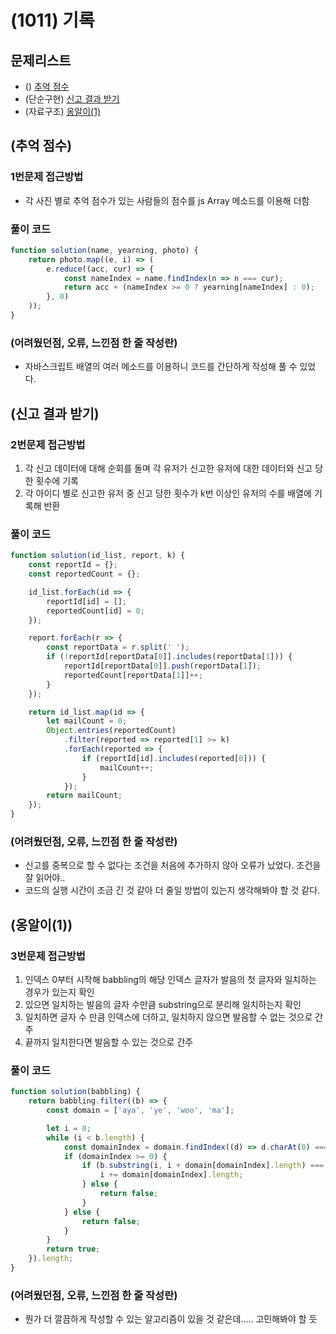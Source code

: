 # (1011) 기록

## 문제리스트

- () [추억 점수](https://school.programmers.co.kr/learn/courses/30/lessons/176963)
- (단순구현) [신고 결과 받기](https://school.programmers.co.kr/learn/courses/30/lessons/92334)
- (자료구조) [옹알이(1)](https://school.programmers.co.kr/learn/courses/30/lessons/120956)

## (추억 점수)

### 1번문제 접근방법

- 각 사진 별로 추억 점수가 있는 사람들의 점수를 js Array 메소드를 이용해 더함

### 풀이 코드

```javascript
function solution(name, yearning, photo) {
    return photo.map((e, i) => (
        e.reduce((acc, cur) => {
            const nameIndex = name.findIndex(n => n === cur);
            return acc + (nameIndex >= 0 ? yearning[nameIndex] : 0);
        }, 0)
    ));
}
```

### (어려웠던점, 오류, 느낀점 한 줄 작성란)

- 자바스크립트 배열의 여러 메소드를 이용하니 코드를 간단하게 작성해 풀 수 있었다.

## (신고 결과 받기)

### 2번문제 접근방법

1. 각 신고 데이터에 대해 순회를 돌며 각 유저가 신고한 유저에 대한 데이터와 신고 당한 횟수에 기록
2. 각 아이디 별로 신고한 유저 중 신고 당한 횟수가 k번 이상인 유저의 수를 배열에 기록해 반환

### 풀이 코드

```javascript
function solution(id_list, report, k) {
    const reportId = {};
    const reportedCount = {};

    id_list.forEach(id => {
        reportId[id] = [];
        reportedCount[id] = 0;
    });

    report.forEach(r => {
        const reportData = r.split(' ');
        if (!reportId[reportData[0]].includes(reportData[1])) {
            reportId[reportData[0]].push(reportData[1]);
            reportedCount[reportData[1]]++;
        }
    });

    return id_list.map(id => {
        let mailCount = 0;
        Object.entries(reportedCount)
            .filter(reported => reported[1] >= k)
            .forEach(reported => {
                if (reportId[id].includes(reported[0])) {
                    mailCount++;
                }
            });
        return mailCount;
    });
}
```

### (어려웠던점, 오류, 느낀점 한 줄 작성란)

- 신고를 중복으로 할 수 없다는 조건을 처음에 추가하지 않아 오류가 났었다. 조건을 잘 읽어야..
- 코드의 실행 시간이 조금 긴 것 같아 더 줄일 방법이 있는지 생각해봐야 할 것 같다.

## (옹알이(1))

### 3번문제 접근방법

1. 인덱스 0부터 시작해 babbling의 해당 인덱스 글자가 발음의 첫 글자와 일치하는 경우가 있는지 확인
2. 있으면 일치하는 발음의 글자 수만큼 substring으로 분리해 일치하는지 확인
3. 일치하면 글자 수 만큼 인덱스에 더하고, 일치하지 않으면 발음할 수 없는 것으로 간주
4. 끝까지 일치한다면 발음할 수 있는 것으로 간주

### 풀이 코드

```javascript
function solution(babbling) {
    return babbling.filter((b) => {
        const domain = ['aya', 'ye', 'woo', 'ma'];

        let i = 0;
        while (i < b.length) {
            const domainIndex = domain.findIndex((d) => d.charAt(0) === b.charAt(i));
            if (domainIndex >= 0) {
                if (b.substring(i, i + domain[domainIndex].length) === domain[domainIndex]) {
                    i += domain[domainIndex].length;
                } else {
                    return false;
                }
            } else {
                return false;
            }
        }
        return true;
    }).length;
}
```

### (어려웠던점, 오류, 느낀점 한 줄 작성란)

- 뭔가 더 깔끔하게 작성할 수 있는 알고리즘이 있을 것 같은데..... 고민해봐야 할 듯
